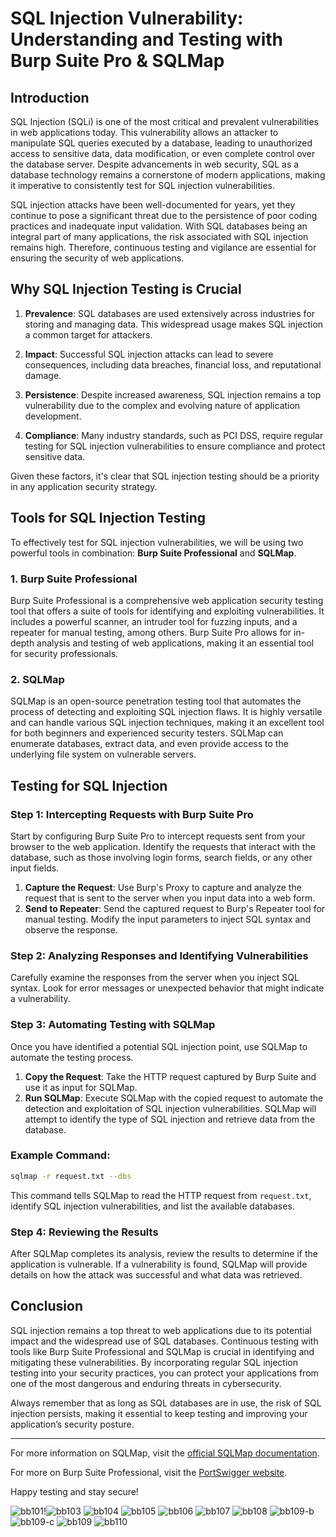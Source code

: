 # SQL Injection Vulnerability: Understanding and Testing with Burp Suite Pro & SQLMap

## Introduction

SQL Injection (SQLi) is one of the most critical and prevalent vulnerabilities in web applications today. This vulnerability allows an attacker to manipulate SQL queries executed by a database, leading to unauthorized access to sensitive data, data modification, or even complete control over the database server. Despite advancements in web security, SQL as a database technology remains a cornerstone of modern applications, making it imperative to consistently test for SQL injection vulnerabilities.

SQL injection attacks have been well-documented for years, yet they continue to pose a significant threat due to the persistence of poor coding practices and inadequate input validation. With SQL databases being an integral part of many applications, the risk associated with SQL injection remains high. Therefore, continuous testing and vigilance are essential for ensuring the security of web applications.

## Why SQL Injection Testing is Crucial

1. **Prevalence**: SQL databases are used extensively across industries for storing and managing data. This widespread usage makes SQL injection a common target for attackers.
   
2. **Impact**: Successful SQL injection attacks can lead to severe consequences, including data breaches, financial loss, and reputational damage.

3. **Persistence**: Despite increased awareness, SQL injection remains a top vulnerability due to the complex and evolving nature of application development.

4. **Compliance**: Many industry standards, such as PCI DSS, require regular testing for SQL injection vulnerabilities to ensure compliance and protect sensitive data.

Given these factors, it's clear that SQL injection testing should be a priority in any application security strategy.

## Tools for SQL Injection Testing

To effectively test for SQL injection vulnerabilities, we will be using two powerful tools in combination: **Burp Suite Professional** and **SQLMap**.

### 1. Burp Suite Professional

Burp Suite Professional is a comprehensive web application security testing tool that offers a suite of tools for identifying and exploiting vulnerabilities. It includes a powerful scanner, an intruder tool for fuzzing inputs, and a repeater for manual testing, among others. Burp Suite Pro allows for in-depth analysis and testing of web applications, making it an essential tool for security professionals.

### 2. SQLMap

SQLMap is an open-source penetration testing tool that automates the process of detecting and exploiting SQL injection flaws. It is highly versatile and can handle various SQL injection techniques, making it an excellent tool for both beginners and experienced security testers. SQLMap can enumerate databases, extract data, and even provide access to the underlying file system on vulnerable servers.

## Testing for SQL Injection

### Step 1: Intercepting Requests with Burp Suite Pro

Start by configuring Burp Suite Pro to intercept requests sent from your browser to the web application. Identify the requests that interact with the database, such as those involving login forms, search fields, or any other input fields.

1. **Capture the Request**: Use Burp's Proxy to capture and analyze the request that is sent to the server when you input data into a web form.
2. **Send to Repeater**: Send the captured request to Burp's Repeater tool for manual testing. Modify the input parameters to inject SQL syntax and observe the response.

### Step 2: Analyzing Responses and Identifying Vulnerabilities

Carefully examine the responses from the server when you inject SQL syntax. Look for error messages or unexpected behavior that might indicate a vulnerability. 

### Step 3: Automating Testing with SQLMap

Once you have identified a potential SQL injection point, use SQLMap to automate the testing process.

1. **Copy the Request**: Take the HTTP request captured by Burp Suite and use it as input for SQLMap.
2. **Run SQLMap**: Execute SQLMap with the copied request to automate the detection and exploitation of SQL injection vulnerabilities. SQLMap will attempt to identify the type of SQL injection and retrieve data from the database.

### Example Command:

```bash
sqlmap -r request.txt --dbs
```

This command tells SQLMap to read the HTTP request from `request.txt`, identify SQL injection vulnerabilities, and list the available databases.

### Step 4: Reviewing the Results

After SQLMap completes its analysis, review the results to determine if the application is vulnerable. If a vulnerability is found, SQLMap will provide details on how the attack was successful and what data was retrieved.

## Conclusion

SQL injection remains a top threat to web applications due to its potential impact and the widespread use of SQL databases. Continuous testing with tools like Burp Suite Professional and SQLMap is crucial in identifying and mitigating these vulnerabilities. By incorporating regular SQL injection testing into your security practices, you can protect your applications from one of the most dangerous and enduring threats in cybersecurity.

Always remember that as long as SQL databases are in use, the risk of SQL injection persists, making it essential to keep testing and improving your application’s security posture.

---

For more information on SQLMap, visit the [official SQLMap documentation](https://sqlmap.org/).

For more on Burp Suite Professional, visit the [PortSwigger website](https://portswigger.net/burp).

Happy testing and stay secure!

![bb101](https://github.com/user-attachments/assets/01296a23-289c-465d-b736-a455e7784bf9)!![bb103](https://github.com/user-attachments/assets/ba76ee8a-3946-49f8-a721-d333c4b05f10) ![bb104](https://github.com/user-attachments/assets/2a1f329b-8a7c-4fea-b66b-0d91e4b83e8b) ![bb105](https://github.com/user-attachments/assets/0aee95a3-bf6f-4b39-8991-adf44465aeb3) ![bb106](https://github.com/user-attachments/assets/b26738ac-82ca-4d0c-a7a2-cce79b9b1d62) ![bb107](https://github.com/user-attachments/assets/ab1207d8-7cc8-4fe7-b53d-80dae08aa974) ![bb108](https://github.com/user-attachments/assets/57d91317-b634-4400-bcee-fe2b9c6185f9) ![bb109-b](https://github.com/user-attachments/assets/32134023-4887-45b1-af01-6231e080d72e) 
![bb109-c](https://github.com/user-attachments/assets/835ce561-8b7e-426a-9086-b1ed0f0d9f7c) ![bb109](https://github.com/user-attachments/assets/8a681564-0cea-40f4-aff6-80ebdd6acd60) ![bb110](https://github.com/user-attachments/assets/2f386bcd-502c-4054-9a22-03e4845e9af1)













